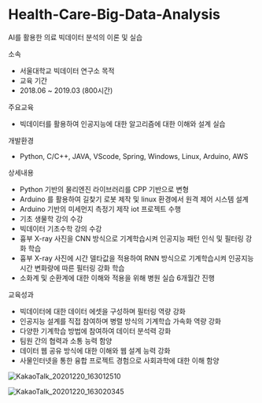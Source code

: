 # Health-Care-Big-Data-Analysis
AI를 활용한 의료 빅데이터 분석의 이론 및 실습

소속
 - 서울대학교 빅데이터 연구소
목적
 - 교육
기간
 - 2018.06 ~ 2019.03 (800시간)

주요교육
 - 빅데이터를 활용하여 인공지능에 대한 알고리즘에 대한 이해와 설계 실습

개발환경
 - Python, C/C++, JAVA, VScode, Spring, Windows, Linux, Arduino,  AWS

상세내용
 - Python 기반의 물리엔진 라이브러리를 CPP 기반으로 변형
 - Arduino 를 활용하여 길찾기 로봇 제작 및 linux 환경에서 원격 제어 시스템 설계
 - Arduino 기반의 미세먼지 측정기 제작 iot 프로젝트 수행
 - 기초 생물학 강의 수강
 - 빅데이터 기초수학 강의 수강
 - 흉부 X-ray 사진을 CNN 방식으로 기계학습시켜 인공지능 패턴 인식 및 필터링 강화 학습
 - 흉부 X-ray 사진에 시간 델타값을 적용하여 RNN 방식으로 기계학습시켜 인공지능 시간 변화량에 따른 필터링 강화 학습
 - 소화계 및 순환계에 대한 이해와 적용을 위해 병원 실습 6개월간 진행

교육성과
 - 빅데이터에 대한 데이터 에셋을 구성하며 필터링 역량 강화
 - 인공지능 설계를 직접 참여하며 병렬 방식의 기계학습 가속화 역량 강화
 - 다양한 기계학습 방법에 참여하여 데이터 분석력 강화
 - 팀원 간의 협력과 소통 능력 함양
 - 데이터 웹 공유 방식에 대한 이해와 웹 설계 능력 강화
 - 사물인터넷을 통한 융합 프로젝트 경험으로 사회과학에 대한 이해 함양

![KakaoTalk_20201220_163012510](https://user-images.githubusercontent.com/17943248/102707720-ccbd5600-42e0-11eb-8f9b-ce8fc248cdfe.jpg)

![KakaoTalk_20201220_163020345](https://user-images.githubusercontent.com/17943248/102707739-e9598e00-42e0-11eb-80a1-bb18ef43ee2e.jpg)
